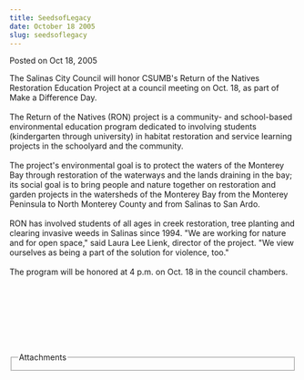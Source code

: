 ```yaml
---
title: SeedsofLegacy
date: October 18 2005
slug: seedsoflegacy
---
```


 



<span class="date">Posted on Oct 18, 2005    </span>
<p>The Salinas City Council will honor CSUMB&apos;s Return of the
Natives Restoration Education Project at a council meeting on Oct.
18, as part of Make a Difference Day.<br>
<br>
The Return of the Natives (RON) project is a community- and
school-based environmental education program dedicated to involving
students (kindergarten through university) in habitat restoration
and service learning projects in the schoolyard and the
community.<br>
<br>
The project&apos;s environmental goal is to protect the waters of the
Monterey Bay through restoration of the waterways and the lands
draining in the bay; its social goal is to bring people and nature
together on restoration and garden projects in the watersheds of
the Monterey Bay from the Monterey Peninsula to North Monterey
County and from Salinas to San Ardo.<br>
<br>
RON has involved students of all ages in creek restoration, tree
planting and clearing invasive weeds in Salinas since 1994. &quot;We are
working for nature and for open space,&quot; said Laura Lee Lienk,
director of the project. &quot;We view ourselves as being a part of the
solution for violence, too.&quot;<br>
<br>
The program will be honored at 4 p.m. on Oct. 18 in the council
chambers.</br></br></br></br></br></br></br></br></p>
<fieldset class="fieldgroup group-attachments">
<legend>Attachments</legend>
<div class="field field-type-emvideo field-field-attach-video">
<div class="field-items">
<div class="field-item odd">
<div class="emvideo emvideo-video emvideo-"/>
</div>
</div>
</div>
</fieldset>





```
